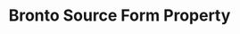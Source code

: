 ---
content-type: "api-form"
form-type: "source"
key: "source-form-properties-bronto-object"

title: "Bronto Source Form Property"
display-name: "Bronto"
api-type: "bronto"

description: "{{ api.form-properties.source-forms.bronto.description }}"

object-attributes:
  - name: "anchor_time"
    type: "string"
    required: false
    description: |
      {{ connect.common.attributes.anchor-time | replace: "[INTEGRATION]",form-property.display-name }}
    value: "{{ sample-property-data.anchor-time }}"

  - name: "frequency_in_minutes"
    type: "string"
    required: true
    description: |
      {{ connect.common.attributes.frequency | replace: "[INTEGRATION]","Bronto" }}
    value: "{{ sample-property-data.frequency }}"

  - name: "start_date"
    type: "string"
    required: true
    description: |
      {{ connect.common.attributes.start-date | replace: "[INTEGRATION]","Bronto" }}
    value: "{{ sample-property-data.start-date }}"

  - name: "token"
    type: "string"
    required: true
    description: "The API token for the Bronto account Stitch should replicate data from."
    value: "<API_TOKEN>"
---